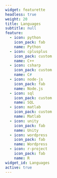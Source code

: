 ```yaml
---
widget: featurette
headless: true
weight: 20
title: Languages
subtitle: null
feature:
  - icon: python
    icon_pack: fab
    name: Python
  - icon: cplusplus
    icon_pack: custom
    name: C++
  - icon: csharp
    icon_pack: custom
    name: C#
  - icon: node-js
    icon_pack: fab
    name: Node.js
  - icon: sql
    icon_pack: custom
    name: SQL
  - icon: matlab
    icon_pack: custom
    name: Matlab
  - icon: unity
    icon_pack: fab
    name: Unity
  - icon: wordpress
    icon_pack: fab
    name: Wordpress
  - icon: r-project
    icon_pack: fab
    name: R
widget_id: Languages
active: true
---
```

